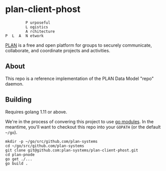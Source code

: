 # plan-client-phost

```
         P urposeful
         L ogistics
         A rchitecture
P  L  A  N etwork
```

[PLAN](http://plan-systems.org) is a free and open platform for groups to securely communicate, collaborate, and coordinate projects and activities.

## About

This repo is a reference implementation of the PLAN Data Model "repo" daemon.


## Building

Requires golang 1.11 or above.

We're in the process of convering this project to use [go modules](https://github.com/golang/go/wiki/Modules). In the meantime, you'll want to checkout this repo into your `GOPATH` (or the default `~/go`).

```
mkdir -p ~/go/src/github.com/plan-systems
cd ~/go/src/github.com/plan-systems
git clone git@github.com:plan-systems/plan-client-phost.git
cd plan-pnode
go get ./...
go build .
```
